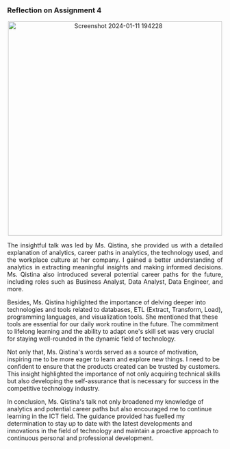 ### Reflection on Assignment 4

<p align="center">
  <img width="500" alt="Screenshot 2024-01-11 194228" src="https://github.com/tkeqin/Assignment-4-Report-on-Industrial-Talks-2a/assets/148413538/fac47cd6-85b1-46a5-8175-3ef7a8a9d163">

</p>

<p align="justify">
The insightful talk was led by Ms. Qistina, she provided us with a detailed explanation of analytics, career paths in analytics, the technology used, and the workplace culture at her company. I gained a better understanding of analytics in extracting meaningful insights and making informed decisions. Ms. Qistina also introduced several potential career paths for the future, including roles such as Business Analyst, Data Analyst, Data Engineer, and more.

  Besides, Ms. Qistina highlighted the importance of delving deeper into technologies and tools related to databases, ETL (Extract, Transform, Load), programming languages, and visualization tools. She mentioned that these tools are essential for our daily work routine in the future. The commitment to lifelong learning and the ability to adapt one's skill set was very crucial for staying well-rounded in the dynamic field of technology.

Not only that, Ms. Qistina's words served as a source of motivation, inspiring me to be more eager to learn and explore new things. I need to be confident to ensure that the products created can be trusted by customers. This insight highlighted the importance of not only acquiring technical skills but also developing the self-assurance that is necessary for success in the competitive technology industry.

In conclusion, Ms. Qistina's talk not only broadened my knowledge of analytics and potential career paths but also encouraged me to continue learning in the ICT field. The guidance provided has fuelled my determination to stay up to date with the latest developments and innovations in the field of technology and maintain a proactive approach to continuous personal and professional development.
</p>

